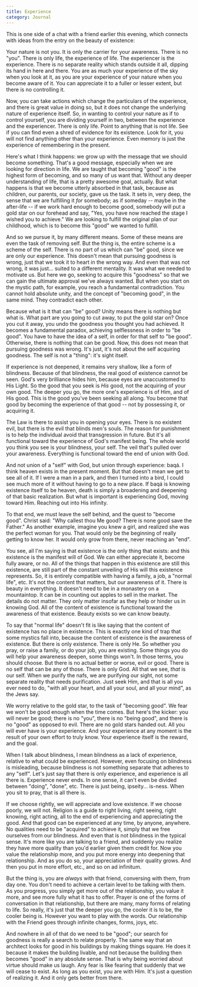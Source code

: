 ```yaml
---
title: Experience
category: Journal
---
```


This is one side of a chat with a friend earlier this evening, which
connects with ideas from the entry on the beauty of existence:

Your nature is not you.  It is only the carrier for your awareness.
There is no "you".  There is only life, the experience of life.  The
experiencer is the experience.  There is no separate reality which
stands outside it all, dipping its hand in here and there.  You are as
much your experience of the sky when you look at it, as you are your
experience of your nature when you become aware of it.  You can
appreciate it to a fuller or lesser extent, but there is no controlling
it.

Now, you can take actions which change the particulars of the
experience, and there is great value in doing so, but it does not change
the underlying nature of experience itself.  So, in wanting to control
your nature as if to control yourself, you are dividing yourself in two,
between the experience and the experiencer.  There is only life.  Point
to anything that is not life.  See if you can find even a shred of
evidence for its existence.  Look for it, you will not find anything
other than your experience.  Even memory is just the experience of
remembering in the present.

Here's what I think happens: we grow up with the message that we should
become something.  That's a good message, especially when we are looking
for direction in life.  We are taught that becoming "good" is the
highest form of becoming, and so many of us want that.  Without any
deeper understanding of life, that is a pretty awesome goal, actually.
But what happens is that we become utterly absorbed in that task,
because as children, our parents, our society, gave us the task.  It
sets in, very deep, the sense that we are fulfilling it *for* somebody; as
if someday -- maybe in the after-life -- if we work hard enough to
become good, somebody will put a gold star on our forehead and say,
"Yes, you have now reached the stage I wished you to achieve."  We are
looking to fulfill the original plan of our childhood, which is to
become this "good" we wanted to fulfill.

And so we pursue it, by many different means.  Some of these means are
even the task of removing self.  But the thing is, the entire scheme is
a scheme of the self.  There is no part of us which can "be" good, since
we are only our experience.  This doesn't mean that pursuing goodness is
wrong, just that we took it to heart in the wrong way.  And even that
was not wrong, it was just... suited to a different mentality.  It was
what we needed to motivate us.  But here we go, seeking to acquire this
"goodness" so that we can gain the ultimate approval we've always
wanted.  But when you start on the mystic path, for example, you reach a
fundamental contradiction.  You cannot hold absolute unity, and the
concept of "becoming good", in the same mind.  They contradict each
other.

Because what is it that can "be" good?  Unity means there is nothing but
what is.  What part are you going to cut away, to put the gold star on?
Once you cut it away, you undo the goodness you thought you had
achieved.  It becomes a fundamental paradox, achieving selflessness in
order to "be good".  You have to have the idea of a self, in order for
that self to "be good".  Otherwise, there is nothing that can be good.
Now, this does not mean that pursuing goodness was wrong.  It's just,
it's not about the self acquiring goodness.  The self is not a "thing":
it's sight itself.

If experience is not deepened, it remains very shallow, like a form of
blindness.  Because of that blindness, the real good of existence cannot
be seen.  God's very brilliance hides him, because eyes are unaccustomed
to His Light.  So the good that you seek is *His* good, not the acquiring
of your own good.  The deeper you go, the more one's experience is of
Him, and of His good.  This is the good you've been seeking all along.
You become that good by becoming the experience of that good -- not by
possessing it, or acquiring it.

The Law is there to assist you in opening your eyes.  There is no
existent evil, but there is the evil that blinds men's souls.  The
reason for punishment is to help the individual avoid that transgression
in future.  But it's all functional toward the experience of God's
manifest being.  The whole world you think you see is your blindness,
your self.  The veil that's pulled over your awareness.  Everything is
functional toward the end of union with God.

And not union of a "self" with God, but union through experience: baqá.
I think heaven exists in the present moment.  But that doesn't mean we
get to see all of it.  If I were a man in a park, and then I turned into
a bird, I could see much more of it without having to go to a new place.
If baqá is knowing existence itself to be heaven, death is simply a
broadening and deepening of that basic realization.  But what is
important is experiencing God, moving toward Him.  Reaching out into His
infinity.

To that end, we must leave the self behind, and the quest to "become
good".  Christ said: "Why callest thou Me good?  There is none good save
the Father."  As another example, imagine you knew a girl, and realized
she was the perfect woman for you.  That would only be the beginning of
really getting to know her.  It would only grow from there, never
reaching an "end".

You see, all I'm saying is that existence is the only thing that exists:
and this existence is the manifest will of God.  We can either
appreciate it, become fully aware, or no.  All of the things that happen
in this existence are still this existence, are still part of the
constant unveiling of His will this existence represents.  So, it is
entirely compatible with having a family, a job, a "normal life", etc.
It's not the content that matters, but our awareness of it.  There is
beauty in everything.  It doesn't need to be in a monastery on a
mountaintop.  It can be in counting out apples to sell in the market.
The details do not matter.  They only matter insofar as they help or
hinder us in knowing God.  All of the content of existence is functional
toward the awareness of that existence.  Beauty exists so we can know
beauty.

To say that "normal life" doesn't fit is like saying that the content of
existence has no place in existence.  This is exactly one kind of trap
that some mystics fall into, because the content of existence is the
awareness of existence.  But there is only existence.  There is only He.
So whether you pray, or raise a family, or do your job, you are
existing.  Some things you do will help your awareness deepen, some
things won't.  In those terms, you should choose.  But there is no
actual better or worse, evil or good.  There is no self that can be any
of those.  There is only God.  All that we see, *that* is our self.  When
we purify the nafs, we are purifying our sight, not some separate
reality that needs purification.  Just seek Him, and that is all you
ever need to do, "with all your heart, and all your soul, and all your
mind", as the Jews say.

We worry relative to the gold star, to the task of "becoming good".  We
fear we won't be good enough when the time comes.  But here's the
kicker: you will never be good; there is no "you", there is no "being
good", and there is no "good" as opposed to evil.  There are no gold
stars handed out.  All you will ever have is your experience.  And your
experience at any moment is the result of your own effort to truly know.
Your experience itself is the reward, and the goal.

When I talk about blindness, I mean blindness as a lack of experience,
relative to what could be experienced.  However, even focusing on
blindness is misleading, because blindness is not something separate
that adheres to any "self".  Let's just say that there is only
experience, and experience is all there is.  Experience never ends.  In
one sense, it can't even be divided between "doing", "done", etc.  There
is just being, ipseity... is-ness.  When you sit to pray, that is all
there is.

If we choose rightly, we will appreciate and love existence.  If we
choose poorly, we will not.  Religion is a guide to right living, right
seeing, right knowing, right acting, all to the end of experiencing and
appreciating the good.  And that good can be experienced at any time, by
anyone, anywhere.  No qualities need to be "acquired" to achieve it,
simply that we free ourselves from our blindness.  And even that is not
blindness in the typical sense.  It's more like you are talking to a
friend, and suddenly you realize they have more quality than you'd
earlier given them credit for.  Now you value the relationship more, and
you put more energy into deepening that relationship.  And as you do so,
your appreciation of their quality grows.  And then you put in more
effort, etc., and so on ad infinitum.

But the thing is, you are *always* with that friend, conversing with them,
from day one.  You don't need to achieve a certain level to be talking
with them.  As you progress, you simply get more out of the
relationship, you value it more, and see more fully what it has to
offer.  Prayer is one of the forms of conversation in that relationship,
but there are many, many forms of relating to life.  So really, it's
just that the deeper you go, the cooler it is to be, the cooler being
is.  However you want to play with the words.  Our relationship with the
Friend goes through infinite changes, forms, joys, etc.

And nowhere in all of that do we need to be "good"; our search for
goodness is really a search to relate properly.  The same way that an
architect looks for good in his buildings by making things square.  He
does it because it makes the building livable, and not because the
building then becomes "good" in any absolute sense.  That is why being
worried about virtue should make us laugh.  Any fear is like fearing
that suddenly that we will cease to exist.  As long as you exist, you
are with Him.  It's just a question of realizing it.  And it only gets
better from there.


